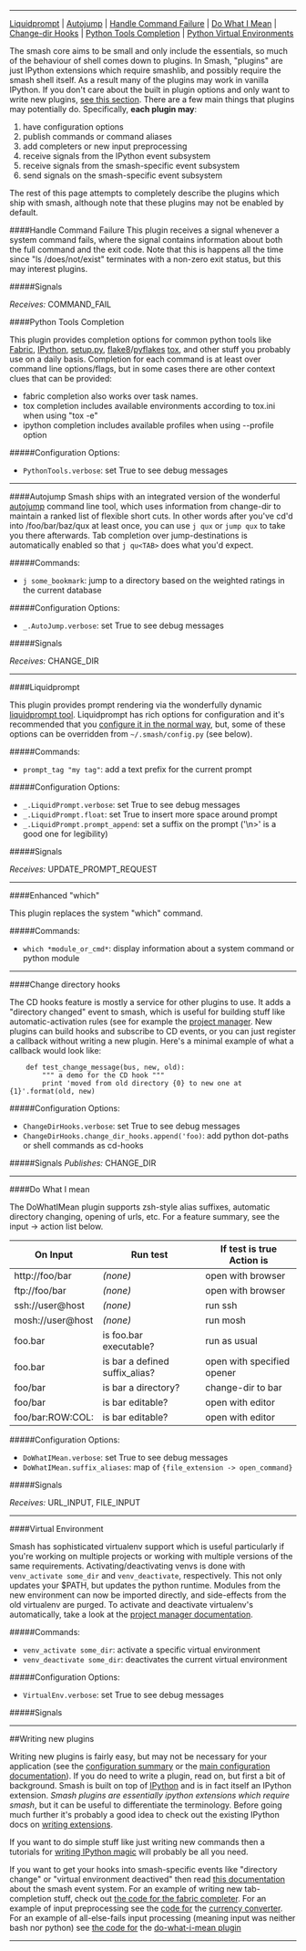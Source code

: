 ---
<a id="list"></a>

[Liquidprompt](#liquidprompt) |
[Autojump](#autojump) |
[Handle Command Failure](#hcf) |
[Do What I Mean](#dwim) |
[Change-dir Hooks](#cd-hooks) |
[Python Tools Completion](#ptc) |
[Python Virtual Environments](#virtualenv)

The smash core aims to be small and only include the essentials, so much of the behaviour of shell comes down to plugins.  In Smash, "plugins" are just IPython extensions which require smashlib, and possibly require the smash shell itself.  As a result many of the plugins may work in vanilla IPython.  If you don't care about the built in plugin options and only want to write new plugins, [see this section](#writing-new).  There are a few main things that plugins may potentially do.  Specifically, **each plugin may**:

1. have configuration options
2. publish commands or command aliases
3. add completers or new input preprocessing
4. receive signals from the IPython event subsystem
5. receive signals from the smash-specific event subsystem
6. send signals on the smash-specific event subsystem

The rest of this page attempts to completely describe the plugins which ship with smash, although note that these plugins may not be enabled by default.



####<a id="hcf">Handle Command Failure</a>
This plugin receives a signal whenever a system command fails, where the signal contains information about both the full command and the exit code.  Note that this is happens all the time since "ls /does/not/exist" terminates with a non-zero exit status, but this may interest plugins.

#####Signals

*Receives:* COMMAND_FAIL


<a id="ptc"></a>
####Python Tools Completion

This plugin provides completion options for common python tools like [Fabric](#), [IPython](#), [setup.py](#), [flake8](#)/[pyflakes](#) [tox](#), and other stuff you probably use on a daily basis.  Completion for each command is at least over command line options/flags, but in some cases there are other context clues that can be provided:

* fabric completion also works over task names.
* tox completion includes available environments according to tox.ini when using "tox -e"
* ipython completion includes available profiles when using --profile option

#####Configuration Options:
* `PythonTools.verbose`: set True to see debug messages

-------------------------------------------------------------------------------

####<a id="autojump">Autojump</a>
Smash ships with an integrated version of the wonderful [autojump](https://github.com/joelthelion/autojump) command line tool, which uses information from change-dir to maintain a ranked list of flexible short cuts.  In other words after you've cd'd into /foo/bar/baz/qux at least once, you can use `j qux` or `jump qux` to take you there afterwards.  Tab completion over jump-destinations is automatically enabled so that `j qu<TAB>` does what you'd expect.

#####Commands:
* `j some_bookmark`: jump to a directory based on the weighted ratings in the current database

#####Configuration Options:
* `_.AutoJump.verbose`: set True to see debug messages

#####Signals

*Receives:* CHANGE_DIR

-------------------------------------------------------------------------------

####<a id="liquidprompt">Liquidprompt</a>

This plugin provides prompt rendering via the wonderfully dynamic [liquidprompt tool](#https://github.com/nojhan/liquidprompt).  Liquidprompt has rich options for configuration and it's recommended that you [configure it in the normal way](https://github.com/nojhan/liquidprompt#features-configuration), but, some of these options can be overridden from `~/.smash/config.py` (see below).

#####Commands:
* `prompt_tag "my tag"`: add a text prefix for the current prompt

#####Configuration Options:
* `_.LiquidPrompt.verbose`: set True to see debug messages
* `_.LiquidPrompt.float`: set True to insert more space around prompt
* `_.LiquidPrompt.prompt_append`: set a suffix on the prompt ('\n>' is a good one for legibility)

#####Signals

*Receives:* UPDATE_PROMPT_REQUEST

-------------------------------------------------------------------------------

####<a id="autojump">Enhanced "which"</a>

This plugin replaces the system "which" command.

#####Commands:
* `which *module_or_cmd*`: display information about a system command or python module


-------------------------------------------------------------------------------


####<a id="cd-hooks">Change directory hooks</a>

The CD hooks feature is mostly a service for other plugins to use. It adds a "directory changed" event to smash, which is useful for building stuff like automatic-activation rules (see for example the [project manager](project_manager.html).  New plugins can build hooks and subscribe to CD events, or you can just register a callback without writing a new plugin.  Here's a minimal example of what a callback would look like:

~~~~{.python}
    def test_change_message(bus, new, old):
        """ a demo for the CD hook """
        print 'moved from old directory {0} to new one at {1}'.format(old, new)
~~~~

#####Configuration Options:
* `ChangeDirHooks.verbose`: set True to see debug messages
* `ChangeDirHooks.change_dir_hooks.append('foo)`: add python dot-paths or shell commands as cd-hooks

#####Signals
*Publishes:* CHANGE_DIR

-------------------------------------------------------------------------------


####<a id="dwim">Do What I mean</a>

<a id="dwim-suffix"></a>
The DoWhatIMean plugin supports zsh-style alias suffixes, automatic directory changing, opening of urls, etc.  For a feature summary, see the input -> action list below.

| On Input             | Run test                          | If test is true Action is  |
| -------------------- |---------------------------------- | -------------------------- |
| http://foo/bar       | *(none)*                          | open with browser          |
| ftp://foo/bar        | *(none)*                          | open with browser          |
| ssh://user@host      | *(none)*                          | run ssh                    |
| mosh://user@host     | *(none)*                          | run mosh                   |
| foo.bar              | is foo.bar executable?            | run as usual               |
| foo.bar              | is bar a defined suffix_alias?    | open with specified opener |
| foo/bar              | is bar a directory?               | change-dir to bar          |
| foo/bar              | is bar editable?                  | open with editor           |
| foo/bar:ROW:COL:     | is bar editable?                  | open with editor           |

#####Configuration Options:
* `DoWhatIMean.verbose`: set True to see debug messages
* `DoWhatIMean.suffix_aliases`: map of `{file_extension -> open_command}`

#####Signals

*Receives:* URL_INPUT, FILE_INPUT

-------------------------------------------------------------------------------

####<a id="virtualenv">Virtual Environment</a>

Smash has sophisticated virtualenv support which is useful particularly if you're working on multiple projects or working with multiple versions of the same requirements.  Activating/deactivating venvs is done with `venv_activate some_dir` and `venv_deactivate`, respectively.  This not only updates your $PATH, but updates the python runtime.  Modules from the new environment can now be imported directly, and side-effects from the old virtualenv are purged.  To activate and deactivate virtualenv's automatically, take a look at the [project manager documentation](/project_manager.html).

#####Commands:
* `venv_activate some_dir`: activate a specific virtual environment
* `venv_deactivate some_dir`: deactivates the current virtual environment

#####Configuration Options:
* `VirtualEnv.verbose`: set True to see debug messages

#####Signals

--------------------------------------------------------------------------------


##<a id="writing-new">Writing new plugins</a>

Writing new plugins is fairly easy, but may not be necessary for your application (see the [configuration summary](features.html#configuration) or the [main configuration documentation](configuration.html)). If you do need to write a plugin, read on, but first a bit of background.  Smash is built on top of [IPython](http://ipython.org/) and is in fact itself an IPython extension.  *Smash plugins are essentially ipython extensions which require smash*, but it can be useful to differentiate the terminology.  Before going much further it's probably a good idea to check out the existing IPython docs on [writing extensions](http://ipython.org/ipython-doc/dev/config/extensions/).

If you want to do simple stuff like just writing new commands then a tutorials for [writing IPython magic](http://catherinedevlin.blogspot.com/2013/07/ipython-helloworld-magic.html) will probably be all you need.

If you want to get your hooks into smash-specific events like "directory change" or "virtual environment deactived" then read [this documentation](shell_use_cases.html#signals) about the smash event system. For an example of writing new tab-completion stuff, check out [the code for the fabric completer](https://raw.githubusercontent.com/mattvonrocketstein/smash/master/smashlib/plugins/fabric.py).  For an example of input preprocessing see the [code for](#TODO) the [currency converter](#TODO).  For an example of all-else-fails input processing (meaning input was neither bash nor python) see [the code for](https://raw.githubusercontent.com/mattvonrocketstein/smash/master/smashlib/plugins/dwim.py) the [do-what-i-mean plugin](#TODO)

-------------------------------------------------------------------------------
